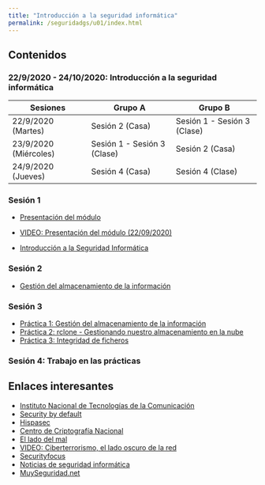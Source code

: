 ```yaml
---
title: "Introducción a la seguridad informática"
permalink: /seguridadgs/u01/index.html
---
```


## Contenidos

### 22/9/2020 - 24/10/2020: Introducción a la seguridad informática

|Sesiones|**Grupo A**|**Grupo B**|
|--------|-----------|-----------|
|22/9/2020 (Martes)|Sesión 2 (Casa)|Sesión 1 - Sesión 3 (Clase)|
|23/9/2020 (Miércoles)|Sesión 1 - Sesión 3 (Clase)|Sesión 2 (Casa)|
|24/9/2020 (Jueves)|Sesión 4 (Casa)|Sesión 4 (Clase)|


### Sesión 1

* [Presentación del módulo](https://docs.google.com/presentation/d/e/2PACX-1vQCYjdh1xx8HY-rP_D33zlJ-DR9s5knPDbBXPUAZJoLCT8Sb5Iwr56MZXhnodGfYSYx1xfXr8jaCvem/pub?start=false&loop=false&delayms=3000)
* [VIDEO: Presentación del módulo (22/09/2020)](https://cloud.josedomingo.org/index.php/s/fNKeycACxyL5dDo)

* [Introducción a la Seguridad Informática](https://docs.google.com/presentation/d/e/2PACX-1vRaEp7Spt2P-ExwK-Pt_Byy0L8TEOLn5fGJ5zspv_87PPsTr8Iw195DcqP9eYCHHHPkLER61CpN6unS/pub?start=false&loop=false&delayms=3000)

### Sesión 2

* [Gestión del almacenamiento de la información](https://docs.google.com/presentation/d/e/2PACX-1vQx7XvilZBzhrLZTEIgRIJRI_nexTThIK6HSzPxNoHrRTqUzyGEtHpJ-PM0cIKYEnKsiYM4T118sgls/pub?start=false&loop=false&delayms=3000#slide=id.p)

### Sesión 3

* [Práctica 1: Gestión del almacenamiento de la información](practica_almacenamiento.html)
* [Práctica 2: rclone - Gestionando nuestro almacenamiento en la nube](practica_rclone.html)
* [Práctica 3: Integridad de ficheros](practica_integridad.html)

### Sesión 4: Trabajo en las prácticas

## Enlaces interesantes

* [Instituto Nacional de Tecnologías de la Comunicación](http://www.inteco.es/)
* [Security by default](http://www.securitybydefault.com/)
* [Hispasec](https://hispasec.com/es/)
* [Centro de Criptografía Nacional](https://www.ccn-cert.cni.es/)
* [El lado del mal](http://www.elladodelmal.com/)
* [VIDEO: Ciberterrorismo, el lado oscuro de la red](http://www.rtve.es/alacarta/videos/informe-semanal/informe-semanal-ciberterrorismo-lado-oscuro-red/798175/)
* [Securityfocus](https://www.securityfocus.com/)
* [Noticias de seguridad informática](http://noticiasseguridad.com/)
* [MuySeguridad.net](https://www.muyseguridad.net/)



